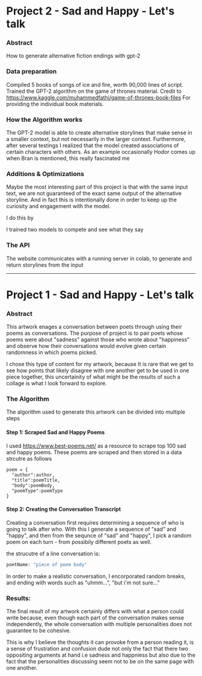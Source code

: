 # Project 2 - Sad and Happy - Let's talk

### Abstract
How to generate alternative fiction endings with gpt-2

### Data preparation

Compiled 5 books of songs of ice and fire, worth 90,000 lines of script. Trained the GPT-2 algorithm on the game of thrones material.
Credit to https://www.kaggle.com/muhammedfathi/game-of-thrones-book-files For providing the individual book materials.


### How the Algorithm works

The GPT-2 model is able to create alternative storylines that make sense in a smaller context, but not necessarily in the larger context. Furthermore, after several testings I realized that the model created associations of certain characters with others. As an example occasionally Hodor comes up when Bran is mentioned, this really fascinated me


### Additions & Optimizations

Maybe the most interesting part of this project is that with the same input text, we are not guaranteed of the exact same output of the alternative storyline. And in fact this is intentionally done in order to keep up the curiosity and engagement with the model.

I do this by 

I trained two models to compete and see what they say


### The API

The website communicates with a running server in colab, to generate and return storylines from the input 


------------------------------------------------------------------------------------------------------------------------------------------------------------------

# Project 1 - Sad and Happy - Let's talk

### Abstract
This artwork enages a conversation between poets through using their poems as conversations. 
The purpose of project is to pair poets whose poems were about "sadness" against those who wrote about "happiness" and observe how their conversations would evolve given certain randomness in which poems picked.

I chose this type of content for my artwork, because It is rare that we get to see how points that likely disagree with one another get to be used in one piece together, this uncertainity of what might be the results of such a collage is what I look forward to explore. 


### The Algorithm

The algorithm used to generate this artwork can be divided into multiple steps



#### Step 1: Scraped Sad and Happy Poems

I used https://www.best-poems.net/ as a resource to scrape top 100 sad and happy poems. These poems are scraped and then stored in a data strcutre as follows

```python3
poem = {
  "author":author,
  "title":poemTitle,
  "body":poemBody,
  "poemType":poemType
}
```



#### Step 2: Creating the Conversation Transcript

Creating a conversation first requires determining a sequence of who is going to talk after who. With this I generate a sequence of "sad" and "happy", and then from the sequnce of "sad" and "happy", I pick a random poem on each turn -  from possibily different poets as well. 

the strucutre of a line conversation is:

```python
poetName: "piece of poem body" 
```

In order to make a realistic conversation, I encorporated random breaks, and ending with words such as "uhmm...", "but i'm not sure..."


### Results:

The final result of my artwork certainly differs with what a person could write because, even though each part of the conversation makes sense independently, the whole conversation with multiple personalities does not guarantee to be cohesive. 

This is why I believe the thoughts it can provoke from a person reading it, is a sense of frustration and confusion dude not only the fact that there two oppositing arguments at hand i.e sadness and happniess but also due to the fact that the personalities discussing seem not to be on the same page with one another.
